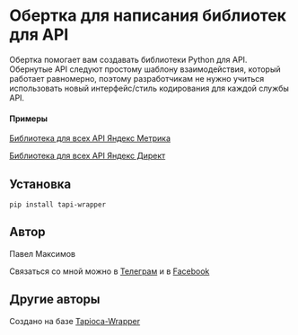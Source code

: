 # Обертка для написания библиотек для API

Обертка помогает вам создавать библиотеки Python для API. 
Обернутые API следуют простому шаблону взаимодействия, который работает равномерно, 
поэтому разработчикам не нужно учиться использовать новый интерфейс/стиль кодирования 
для каждой службы API.

#### Примеры
[Библиотека для всех API Яндекс Метрика](https://github.com/pavelmaksimov/tapi-yandex-metrika)

[Библиотека для всех API Яндекс Директ](https://github.com/pavelmaksimov/tapi-yandex-direct)


## Установка
    pip install tapi-wrapper

## Автор
Павел Максимов

Связаться со мной можно в 
[Телеграм](https://t.me/pavel_maksimow) 
и в 
[Facebook](https://www.facebook.com/pavel.maksimow)

## Другие авторы
Создано на базе [Tapioca-Wrapper](https://github.com/vintasoftware/tapi-wrapper)

